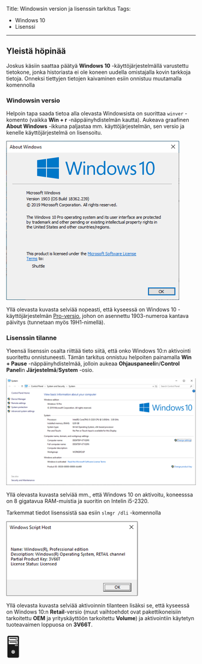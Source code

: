 Title: Windowsin version ja lisenssin tarkitus
Tags: 
  - Windows 10
  - Lisenssi
---
## Yleistä höpinää
Joskus käsiin saattaa päätyä **Windows 10** -käyttöjärjestelmällä varustettu tietokone, jonka historiasta ei ole koneen uudella omistajalla kovin tarkkoja tietoja. Onneksi tiettyjen tietojen kaivaminen esiin onnistuu muutamalla komennolla

### Windowsin versio
Helpoin tapa saada tietoa alla olevasta Windowsista on suorittaa `winver` -komento (vaikka **Win + r** -näppäinyhdistelmän kautta). Aukeava graafinen **About Windows** -ikkuna paljastaa mm. käyttöjärjestelmän, sen versio ja kenelle käyttöjärjestelmä on lisensoitu.

![winver](../images/winver.png)

Yllä olevasta kuvasta selviää nopeasti, että kyseessä on Windows 10 -käyttöjärjestelmän [Pro-versio](https://www.microsoft.com/fi-fi/windows/compare-windows-10-home-vs-pro), johon on asennettu 1903-numeroa kantava päivitys (tunnetaan myös 19H1-nimellä).

### Lisenssin tilanne
Yleensä lisenssin osalta riittää tieto siitä, että onko Windows 10:n aktivointi suoritettu onnistuneesti. Tämän tarkitus onnistuu helpoiten painamalla **Win + Pause** -näppäinyhdistelmää, jolloin aukeaa **Ohjauspaneeli**n/**Control Panel**in **Järjestelmä**/**System** -osio.

![Windows 10 system](../images/win_10_system_license.png)

Yllä olevasta kuvasta selviää mm., että Windows 10 on aktivoitu, koneesssa on 8 gigatavua RAM-muistia ja suoritin on Intelin i5-2320.

Tarkemmat tiedot lisenssistä saa esiin `slmgr /dli` -komennolla

![Windows 10 SLMGR](../images/win_10_slmgr.png)

Yllä olevasta kuvasta selviää aktivoinnin tilanteen lisäksi se, että kyseessä on Windows 10:n **Retail**-versio (muut vaihtoehdot ovat pakettikoneisiin tarkoitettu **OEM** ja yrityskäyttöön tarkoitettu **Volume**) ja aktivointiin käytetyn tuoteavaimen loppuosa on **3V66T**.

<span style="font-size:4em;">🖥️</span>